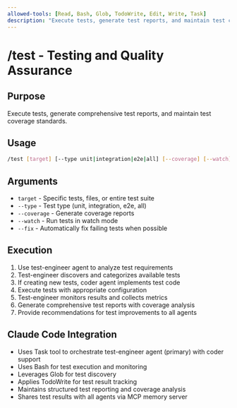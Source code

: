 ```yaml
---
allowed-tools: [Read, Bash, Glob, TodoWrite, Edit, Write, Task]
description: "Execute tests, generate test reports, and maintain test coverage"
---
```


# /test - Testing and Quality Assurance

## Purpose

Execute tests, generate comprehensive test reports, and maintain test coverage standards.

## Usage

```bash
/test [target] [--type unit|integration|e2e|all] [--coverage] [--watch]
```

## Arguments

- `target` - Specific tests, files, or entire test suite
- `--type` - Test type (unit, integration, e2e, all)
- `--coverage` - Generate coverage reports
- `--watch` - Run tests in watch mode
- `--fix` - Automatically fix failing tests when possible

## Execution

1. Use test-engineer agent to analyze test requirements
2. Test-engineer discovers and categorizes available tests
3. If creating new tests, coder agent implements test code
4. Execute tests with appropriate configuration
5. Test-engineer monitors results and collects metrics
6. Generate comprehensive test reports with coverage analysis
7. Provide recommendations for test improvements to all agents

## Claude Code Integration

- Uses Task tool to orchestrate test-engineer agent (primary) with coder support
- Uses Bash for test execution and monitoring
- Leverages Glob for test discovery
- Applies TodoWrite for test result tracking
- Maintains structured test reporting and coverage analysis
- Shares test results with all agents via MCP memory server
